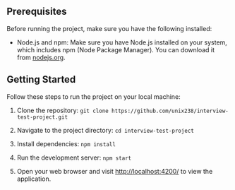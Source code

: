 ## Prerequisites

Before running the project, make sure you have the following installed:

- Node.js and npm: Make sure you have Node.js installed on your system, which includes npm (Node Package Manager). You can download it from [nodejs.org](https://nodejs.org/).

## Getting Started

Follow these steps to run the project on your local machine:

1. Clone the repository:
   `git clone https://github.com/unix238/interview-test-project.git`

2. Navigate to the project directory:
   `cd interview-test-project`

3. Install dependencies:
   `npm install`

4. Run the development server:
   `npm start`

5. Open your web browser and visit [http://localhost:4200/](http://localhost:4200/) to view the application.
